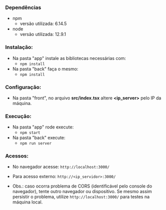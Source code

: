 ### Dependências

- npm
    - versão utilizada: 6.14.5
- node
    - versão utilizada: 12.9.1

### Instalação:

- Na pasta "app" instale as bibliotecas necessárias com:
    - `npm install`
- Na pasta "back" faça o mesmo:
    - `npm install`

### Configuração:

- Na pasta "front", no arquivo **src/index.tsx** altere **<ip_server>** pelo IP da máquina.

### Execução:

- Na pasta "app" rode execute:
    - `npm start`
- Na pasta "back" execute:
    - `npm run server`

### Acessos:

- No navegador acesse: `http://localhost:3000/`
- Para acesso externo: `http://<ip_servidor>:3000/`

- Obs.: caso ocorra problema de CORS (identificável pelo console do navegador), tente outro navegador ou dispositivo. Se mesmo assim persistir o problema, utilize `http://localhost:3000/` para testes na máquina local.